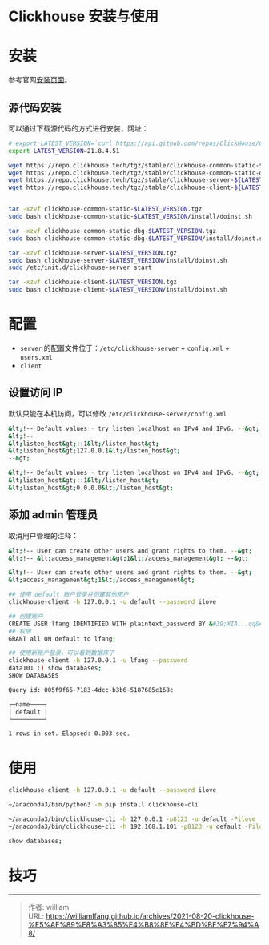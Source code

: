 # Clickhouse 安装与使用


# 安装

参考官网[安装页面](https://clickhouse.tech/docs/en/getting-started/install/)。

## 源代码安装

可以通过下载源代码的方式进行安装，网址：

```bash
# export LATEST_VERSION=`curl https://api.github.com/repos/ClickHouse/ClickHouse/tags 2&gt;/dev/null | grep -Eo &#39;[0-9]&#43;\.[0-9]&#43;\.[0-9]&#43;\.[0-9]&#43;&#39; | head -n 1`
export LATEST_VERSION=21.8.4.51

wget https://repo.clickhouse.tech/tgz/stable/clickhouse-common-static-${LATEST_VERSION}.tgz
wget https://repo.clickhouse.tech/tgz/stable/clickhouse-common-static-dbg-${LATEST_VERSION}.tgz
wget https://repo.clickhouse.tech/tgz/stable/clickhouse-server-${LATEST_VERSION}.tgz
wget https://repo.clickhouse.tech/tgz/stable/clickhouse-client-${LATEST_VERSION}.tgz


tar -xzvf clickhouse-common-static-$LATEST_VERSION.tgz
sudo bash clickhouse-common-static-$LATEST_VERSION/install/doinst.sh

tar -xzvf clickhouse-common-static-dbg-$LATEST_VERSION.tgz
sudo bash clickhouse-common-static-dbg-$LATEST_VERSION/install/doinst.sh

tar -xzvf clickhouse-server-$LATEST_VERSION.tgz
sudo bash clickhouse-server-$LATEST_VERSION/install/doinst.sh
sudo /etc/init.d/clickhouse-server start

tar -xzvf clickhouse-client-$LATEST_VERSION.tgz
sudo bash clickhouse-client-$LATEST_VERSION/install/doinst.sh
```

# 配置

- `server` 的配置文件位于：`/etc/clickhouse-server`
    &#43; `config.xml`
    &#43; `users.xml`
- `client`

## 设置访问 IP

默认只能在本机访问，可以修改 `/etc/clickhouse-server/config.xml`

```bash
&lt;!-- Default values - try listen localhost on IPv4 and IPv6. --&gt;
&lt;!--
&lt;listen_host&gt;::1&lt;/listen_host&gt;
&lt;listen_host&gt;127.0.0.1&lt;/listen_host&gt;
--&gt;

&lt;!-- Default values - try listen localhost on IPv4 and IPv6. --&gt;
&lt;listen_host&gt;::1&lt;/listen_host&gt;
&lt;listen_host&gt;0.0.0.0&lt;/listen_host&gt;
```

## 添加 admin 管理员

取消用户管理的注释：

```bash
&lt;!-- User can create other users and grant rights to them. --&gt;
&lt;!-- &lt;access_management&gt;1&lt;/access_management&gt; --&gt;

&lt;!-- User can create other users and grant rights to them. --&gt;
&lt;access_management&gt;1&lt;/access_management&gt;

## 使用 default 账户登录并创建其他用户
clickhouse-client -h 127.0.0.1 -u default --password ilove

## 创建账户
CREATE USER lfang IDENTIFIED WITH plaintext_password BY &#39;XIA...qq&#39; DEFAULT ROLE ALL;
## 权限
GRANT all ON default to lfang;

## 使用新账户登录，可以看到数据库了
clickhouse-client -h 127.0.0.1 -u lfang --password
data101 :) show databases;
SHOW DATABASES

Query id: 005f9f65-7183-4dcc-b3b6-5187685c168c

┌─name────┐
│ default │
└─────────┘

1 rows in set. Elapsed: 0.003 sec.
```


# 使用

```bash
clickhouse-client -h 127.0.0.1 -u default --password ilove

~/anaconda3/bin/python3 -m pip install clickhouse-cli

~/anaconda3/bin/clickhouse-cli -h 127.0.0.1 -p8123 -u default -Pilove
~/anaconda3/bin/clickhouse-cli -h 192.168.1.101 -p8123 -u default -Pilove

show databases;
```

# 技巧


---

> 作者: william  
> URL: https://williamlfang.github.io/archives/2021-08-20-clickhouse-%E5%AE%89%E8%A3%85%E4%B8%8E%E4%BD%BF%E7%94%A8/  

